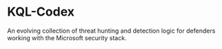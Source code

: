 # KQL-Codex
An evolving collection of threat hunting and detection logic for defenders working with the Microsoft security stack.
